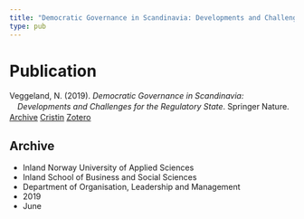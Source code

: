 ```yaml
---
title: "Democratic Governance in Scandinavia: Developments and Challenges for the Regulatory State"
type: pub
---
```

<h1>Publication</h1>
<article id="csl-bib-container-DWYNH85C" class="csl-bib-container">
  <div class="csl-bib-body" style="line-height: 1.35; padding-left: 1em; text-indent:-1em;">
  <div class="csl-entry">Veggeland, N. (2019). <i>Democratic Governance in Scandinavia: Developments and Challenges for the Regulatory State</i>. Springer Nature.</div>
</div>
  <div class="csl-bib-buttons">
    <a href="#taxonomy-article-DWYNH85C" class="csl-bib-button">Archive</a>
    <a href="https://app.cristin.no/results/show.jsf?id=1702674" alt="Cristin URL" class="csl-bib-button">Cristin</a>
    <a href="http://zotero.org/groups/5022929/items/DWYNH85C" alt="Zotero URL" class="csl-bib-button">Zotero</a>
  </div>
  <div id="csl-bib-meta-container-DWYNH85C"></div>
</article>
<div id="csl-bib-meta-DWYNH85C" class="csl-bib-meta">
  <article id="taxonomy-article-DWYNH85C" class="taxonomy-article">
    <h1>Archive</h1>
    <ul>
      <li>Inland Norway University of Applied Sciences</li>
      <li>Inland School of Business and Social Sciences</li>
      <li>Department of Organisation, Leadership and Management</li>
      <li>2019</li>
      <li>June</li>
    </ul>
  </article>
</div>
